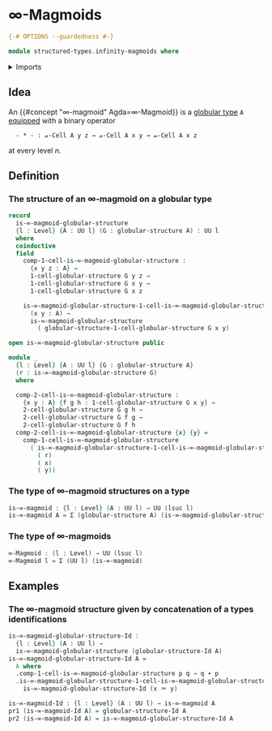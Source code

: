 # ∞-Magmoids

```agda
{-# OPTIONS --guardedness #-}

module structured-types.infinity-magmoids where
```

<details><summary>Imports</summary>

```agda
open import elementary-number-theory.multiplication-natural-numbers
open import elementary-number-theory.natural-numbers

open import foundation.binary-relations
open import foundation.cartesian-product-types
open import foundation.dependent-pair-types
open import foundation.identity-types
open import foundation.iterated-dependent-product-types
open import foundation.telescopes
open import foundation.universe-levels

open import structured-types.globular-types
```

</details>

## Idea

An {{#concept "$∞$-magmoid" Agda=∞-Magmoid}} is a
[globular type](structured-types.md) `A` [equipped](foundation.structure.md)
with a binary operator

```text
  - * - : 𝓃-Cell A y z → 𝓃-Cell A x y → 𝓃-Cell A x z
```

at every level $n$.

## Definition

### The structure of an $∞$-magmoid on a globular type

```agda
record
  is-∞-magmoid-globular-structure
  {l : Level} {A : UU l} (G : globular-structure A) : UU l
  where
  coinductive
  field
    comp-1-cell-is-∞-magmoid-globular-structure :
      {x y z : A} →
      1-cell-globular-structure G y z →
      1-cell-globular-structure G x y →
      1-cell-globular-structure G x z

    is-∞-magmoid-globular-structure-1-cell-is-∞-magmoid-globular-structure :
      (x y : A) →
      is-∞-magmoid-globular-structure
        ( globular-structure-1-cell-globular-structure G x y)

open is-∞-magmoid-globular-structure public

module _
  {l : Level} {A : UU l} {G : globular-structure A}
  (r : is-∞-magmoid-globular-structure G)
  where

  comp-2-cell-is-∞-magmoid-globular-structure :
    {x y : A} {f g h : 1-cell-globular-structure G x y} →
    2-cell-globular-structure G g h →
    2-cell-globular-structure G f g →
    2-cell-globular-structure G f h
  comp-2-cell-is-∞-magmoid-globular-structure {x} {y} =
    comp-1-cell-is-∞-magmoid-globular-structure
      ( is-∞-magmoid-globular-structure-1-cell-is-∞-magmoid-globular-structure
        ( r)
        ( x)
        ( y))
```

### The type of $∞$-magmoid structures on a type

```agda
is-∞-magmoid : {l : Level} (A : UU l) → UU (lsuc l)
is-∞-magmoid A = Σ (globular-structure A) (is-∞-magmoid-globular-structure)
```

### The type of $∞$-magmoids

```agda
∞-Magmoid : (l : Level) → UU (lsuc l)
∞-Magmoid l = Σ (UU l) (is-∞-magmoid)
```

## Examples

### The $∞$-magmoid structure given by concatenation of a types identifications

```agda
is-∞-magmoid-globular-structure-Id :
  {l : Level} (A : UU l) →
  is-∞-magmoid-globular-structure (globular-structure-Id A)
is-∞-magmoid-globular-structure-Id A =
  λ where
  .comp-1-cell-is-∞-magmoid-globular-structure p q → q ∙ p
  .is-∞-magmoid-globular-structure-1-cell-is-∞-magmoid-globular-structure x y →
    is-∞-magmoid-globular-structure-Id (x ＝ y)

is-∞-magmoid-Id : {l : Level} (A : UU l) → is-∞-magmoid A
pr1 (is-∞-magmoid-Id A) = globular-structure-Id A
pr2 (is-∞-magmoid-Id A) = is-∞-magmoid-globular-structure-Id A
```
